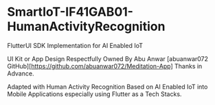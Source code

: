 # SmartIoT-IF41GAB01-HumanActivityRecognition
 FlutterUI SDK Implementation for AI Enabled IoT

 UI Kit or App Design Respectfully Owned By Abu Anwar [abuanwar072 GitHub][https://github.com/abuanwar072/Meditation-App] Thanks in Advance.

Adapted with Human Activity Recognition Based on AI Enabled IoT into Mobile Applications especially using Flutter as a Tech Stacks.